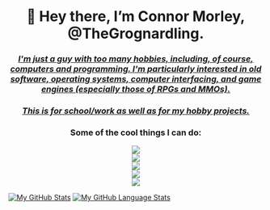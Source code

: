 <h1 align = "center"><b>
  👋 Hey there, I’m Connor Morley, @TheGrognardling.
  </b></h1>
  <h3 align = "center"><u><i>
  I'm just a guy with too many hobbies, including, of course, computers and programming. I'm particularly interested in old software, operating systems, computer   	   interfacing, and game engines (especially those of RPGs and MMOs).
  </u></i></h3>
  <h3 align = "center"><u><i>
  This is for school/work as well as for my hobby projects.
  </u></i></h3>
  <h3 align = "center">
  Some of the cool things I can do:
  </h3>
<p align = "center">
  <a href="https://skillicons.dev">
    <img src="https://skillicons.dev/icons?i=powershell,bash,git,vim,latex,markdown"/>
    <br>
    <img src="https://skillicons.dev/icons?i=discord,bots,github,gitlab,stackoverflow"/> 
    <br>
    <img src="https://skillicons.dev/icons?i=html,css,php"/>
    <br>
    <img src="https://skillicons.dev/icons?i=python,java,c,cpp"/> 
    <br>
    <img src="https://skillicons.dev/icons?i=linux,raspberrypi,bsd"/>
  </a>
</p>
	

[![My GitHub Stats](https://github-readme-stats.vercel.app/api/?username=TheGrognardling&count_private=true&theme=tokyonight&showicons=true)]()
[![My GitHub Language Stats](https://github-readme-stats.vercel.app/api/top-langs/?username=TheGrognardling&langs_count=5&theme=tokyonight)]()
